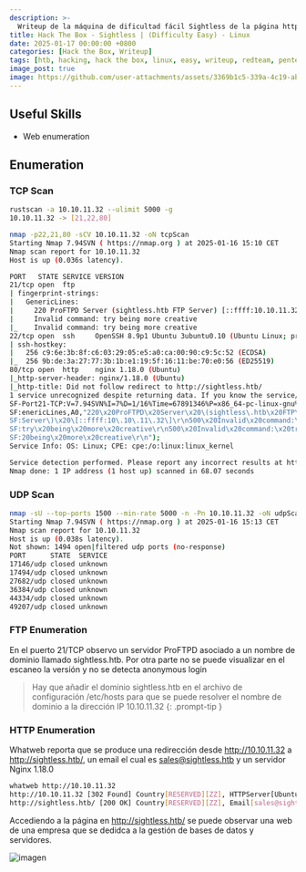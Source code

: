 ```yaml
---
description: >-
  Writeup de la máquina de dificultad fácil Sightless de la página https://hackthebox.eu
title: Hack The Box - Sightless | (Difficulty Easy) - Linux
date: 2025-01-17 00:00:00 +0800
categories: [Hack the Box, Writeup]
tags: [htb, hacking, hack the box, linux, easy, writeup, redteam, pentesting]
image_post: true
image: https://github.com/user-attachments/assets/3369b1c5-339a-4c19-abb3-aa5b8226b4ea
---
```


## Useful Skills

* Web enumeration

## Enumeration

### TCP Scan

 ```bash
rustscan -a 10.10.11.32 --ulimit 5000 -g
10.10.11.32 -> [21,22,80]
```

```bash
nmap -p22,21,80 -sCV 10.10.11.32 -oN tcpScan
Starting Nmap 7.94SVN ( https://nmap.org ) at 2025-01-16 15:10 CET
Nmap scan report for 10.10.11.32
Host is up (0.036s latency).

PORT   STATE SERVICE VERSION
21/tcp open  ftp
| fingerprint-strings: 
|   GenericLines: 
|     220 ProFTPD Server (sightless.htb FTP Server) [::ffff:10.10.11.32]
|     Invalid command: try being more creative
|_    Invalid command: try being more creative
22/tcp open  ssh     OpenSSH 8.9p1 Ubuntu 3ubuntu0.10 (Ubuntu Linux; protocol 2.0)
| ssh-hostkey: 
|   256 c9:6e:3b:8f:c6:03:29:05:e5:a0:ca:00:90:c9:5c:52 (ECDSA)
|_  256 9b:de:3a:27:77:3b:1b:e1:19:5f:16:11:be:70:e0:56 (ED25519)
80/tcp open  http    nginx 1.18.0 (Ubuntu)
|_http-server-header: nginx/1.18.0 (Ubuntu)
|_http-title: Did not follow redirect to http://sightless.htb/
1 service unrecognized despite returning data. If you know the service/version, please submit the following fingerprint at https://nmap.org/cgi-bin/submit.cgi?new-service :
SF-Port21-TCP:V=7.94SVN%I=7%D=1/16%Time=67891346%P=x86_64-pc-linux-gnu%r(G
SF:enericLines,A0,"220\x20ProFTPD\x20Server\x20\(sightless\.htb\x20FTP\x20
SF:Server\)\x20\[::ffff:10\.10\.11\.32\]\r\n500\x20Invalid\x20command:\x20
SF:try\x20being\x20more\x20creative\r\n500\x20Invalid\x20command:\x20try\x
SF:20being\x20more\x20creative\r\n");
Service Info: OS: Linux; CPE: cpe:/o:linux:linux_kernel

Service detection performed. Please report any incorrect results at https://nmap.org/submit/ .
Nmap done: 1 IP address (1 host up) scanned in 68.07 seconds
```

### UDP Scan

 ```bash
nmap -sU --top-ports 1500 --min-rate 5000 -n -Pn 10.10.11.32 -oN udpScan
Starting Nmap 7.94SVN ( https://nmap.org ) at 2025-01-16 15:13 CET
Nmap scan report for 10.10.11.32
Host is up (0.038s latency).
Not shown: 1494 open|filtered udp ports (no-response)
PORT      STATE  SERVICE
17146/udp closed unknown
17494/udp closed unknown
27682/udp closed unknown
36384/udp closed unknown
44334/udp closed unknown
49207/udp closed unknown
```

### FTP Enumeration

En el puerto 21/TCP observo un servidor ProFTPD asociado a un nombre de dominio llamado sightless.htb. Por otra parte no se puede visualizar en el escaneo la versión y no se detecta anonymous login

> Hay que añadir el dominio sightless.htb en el archivo de configuración /etc/hosts para que se puede resolver el nombre de dominio a la dirección IP 10.10.11.32
{: .prompt-tip }

### HTTP Enumeration

Whatweb reporta que se produce una redirección desde http://10.10.11.32 a http://sightless.htb/, un email el cual es sales@sightless.htb y un servidor Nginx 1.18.0

```bash
whatweb http://10.10.11.32
http://10.10.11.32 [302 Found] Country[RESERVED][ZZ], HTTPServer[Ubuntu Linux][nginx/1.18.0 (Ubuntu)], IP[10.10.11.32], RedirectLocation[http://sightless.htb/], Title[302 Found], nginx[1.18.0]
http://sightless.htb/ [200 OK] Country[RESERVED][ZZ], Email[sales@sightless.htb], HTML5, HTTPServer[Ubuntu Linux][nginx/1.18.0 (Ubuntu)], IP[10.10.11.32], Title[Sightless.htb], X-UA-Compatible[IE=edge], nginx[1.18.0]
```

Accediendo a la página en http://sightless.htb/ se puede observar una web de una empresa que se dedidca a la gestión de bases de datos y servidores.

![imagen](https://github.com/user-attachments/assets/0bbc6ad5-d426-4d78-8882-91bf492d9e93)

